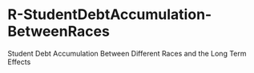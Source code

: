 # R-StudentDebtAccumulation-BetweenRaces
Student Debt Accumulation Between Different Races and the Long Term Effects
